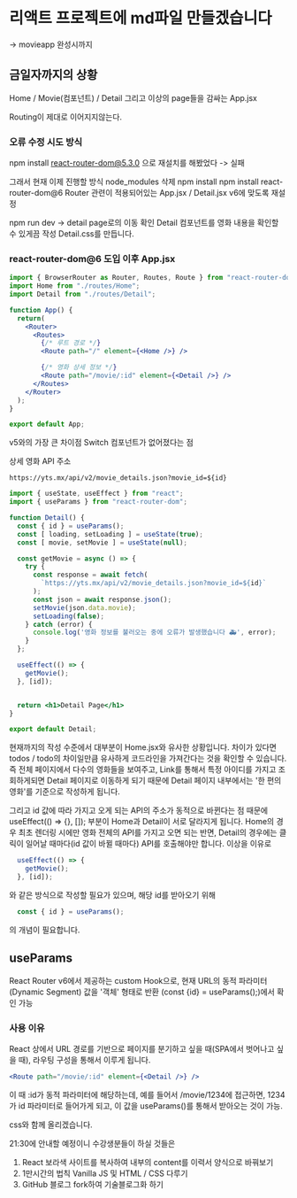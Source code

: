 # 리액트 프로젝트에 md파일 만들겠습니다
-> movieapp 완성시까지

## 금일자까지의 상황
Home / Movie(컴포넌트) / Detail
그리고 이상의 page들을 감싸는 App.jsx

Routing이 제대로 이어지지않는다.

### 오류 수정 시도 방식
npm install react-router-dom@5.3.0
으로 재설치를 해봤었다 -> 실패

그래서 현재 이제 진행할 방식
node_modules 삭제
npm install
npm install react-router-dom@6
Router 관련이 적용되어있는 App.jsx / Detail.jsx
v6에 맞도록 재설정

npm run dev -> detail page로의 이동 확인
Detail 컴포넌트를 영화 내용을 확인할 수 있게끔 작성
Detail.css를 만듭니다.

### react-router-dom@6 도입 이후 App.jsx
```jsx
import { BrowserRouter as Router, Routes, Route } from "react-router-dom";
import Home from "./routes/Home";
import Detail from "./routes/Detail";

function App() {
  return(
    <Router>
      <Routes>
        {/* 루트 경로 */}
        <Route path="/" element={<Home />} />

        {/* 영화 상세 정보 */}
        <Route path="/movie/:id" element={<Detail />} />
      </Routes>
    </Router>
  );
}

export default App;
```
v5와의 가장 큰 차이점 Switch 컴포넌트가 없어졌다는 점


상세 영화 API 주소

`https://yts.mx/api/v2/movie_details.json?movie_id=${id}`

```jsx
import { useState, useEffect } from "react";
import { useParams } from "react-router-dom";

function Detail() {
  const { id } = useParams();
  const [ loading, setLoading ] = useState(true);
  const [ movie, setMovie ] = useState(null);

  const getMovie = async () => {
    try {
      const response = await fetch(
        `https://yts.mx/api/v2/movie_details.json?movie_id=${id}`
      );
      const json = await response.json();
      setMovie(json.data.movie);
      setLoading(false);
    } catch (error) {
      console.log('영화 정보를 불러오는 중에 오류가 발생했습니다 🚑', error);
    }
  };

  useEffect(() => {
    getMovie();
  }, [id]); 


  return <h1>Detail Page</h1>
}

export default Detail;
```

현재까지의 작성 수준에서 대부분이 Home.jsx와 유사한 상황입니다. 차이가 있다면
todos / todo의 차이일만큼 유사하게 코드라인을 가져간다는 것을 확인할 수 있습니다.
즉 전체 페이지에서 다수의 영화들을 보여주고, Link를 통해서 특정 아이디를 가지고 조회하게되면 Detail 페이지로 이동하게 되기 때문에 Detail 페이지 내부에서는 '한 편의 영화'를 기준으로 작성하게 됩니다.

그리고 id 값에 따라 가지고 오게 되는 API의 주소가 동적으로 바뀐다는 점 때문에
useEffect(() => {}, []); 부분이 Home과 Detail이 서로 달라지게 됩니다.
Home의 경우 최초 렌더링 시에만 영화 전체의 API를 가지고 오면 되는 반면,
Detail의 경우에는 클릭이 일어날 때마다(id 값이 바뀔 때마다) API를 호출해야만 합니다.
이상을 이유로
```jsx
  useEffect(() => {
    getMovie();
  }, [id]); 
```
와 같은 방식으로 작성할 필요가 있으며, 해당 id를 받아오기 위해

```jsx
  const { id } = useParams();
```
의 개념이 필요합니다.

## useParams
React Router v6에서 제공하는 custom Hook으로, 현재 URL의 동적 파라미터(Dynamic Segment) 값을 '객체' 형태로 반환 (const {id} = useParams();)에서 확인 가능

### 사용 이유
React 상에서 URL 경로를 기반으로 페이지를 분기하고 싶을 때(SPA에서 벗어나고 싶을 때), 라우팅 구성을 통해서 이루게 됩니다.

```jsx
<Route path="/movie/:id" element={<Detail />} />
```
이 때 :id가 동적 파라미터에 해당하는데, 예를 들어서 /movie/1234에 접근하면,
1234가 id 파라미터로 들어가게 되고, 이 값을 useParams()를 통해서 받아오는 것이 가능.

css와 함께 올리겠습니다.

21:30에 안내할 예정이니
수강생분들이 하실 것들은

1. React 보라색 사이트를 복사하여 내부의 content를 이력서 양식으로 바꿔보기
2. 1만시간의 법칙 Vanilla JS 및 HTML / CSS 다루기
3. GitHub 블로그 fork하여 기술블로그화 하기